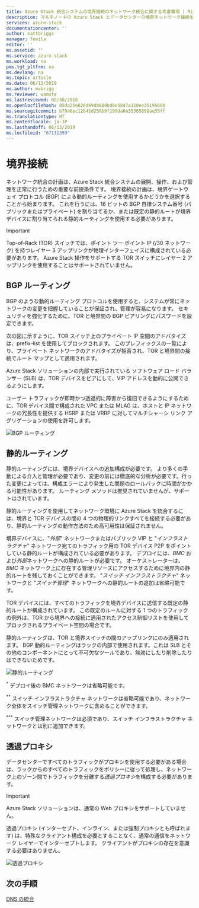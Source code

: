 ```yaml
---
title: Azure Stack 統合システムの境界接続のネットワーク統合に関する考慮事項 | Microsoft Docs
description: マルチノードの Azure Stack とデータセンターの境界ネットワーク接続を計画するためにできることを説明します。
services: azure-stack
documentationcenter: ''
author: mattbriggs
manager: femila
editor: ''
ms.assetid: ''
ms.service: azure-stack
ms.workload: na
pms.tgt_pltfrm: na
ms.devlang: na
ms.topic: article
ms.date: 06/13/2019
ms.author: mabrigg
ms.reviewer: wamota
ms.lastreviewed: 08/30/2018
ms.openlocfilehash: 85da256828d69db600bd8e5847a110ee3519568b
ms.sourcegitcommit: b79a6ec12641d258b9f199da0a35365898ae55ff
ms.translationtype: HT
ms.contentlocale: ja-JP
ms.lasthandoff: 06/13/2019
ms.locfileid: "67131399"
---
```

# <a name="border-connectivity"></a>境界接続 
ネットワーク統合の計画は、Azure Stack 統合システムの展開、操作、および管理を正常に行うための重要な前提条件です。 境界接続の計画は、境界ゲートウェイ プロトコル (BGP) による動的ルーティングを使用するかどうかを選択することから始まります。 これを行うには、16 ビットの BGP 自律システム番号 (パブリックまたはプライベート) を割り当てるか、または既定の静的ルートが境界デバイスに割り当てられる静的ルーティングを使用する必要があります。

> [!IMPORTANT]
> Top-of-Rack (TOR) スイッチでは、ポイント ツー ポイント IP (/30 ネットワーク) を持つレイヤー 3 アップリンクが物理インターフェイスに構成されている必要があります。 Azure Stack 操作をサポートする TOR スイッチにレイヤー 2 アップリンクを使用することはサポートされていません。 

## <a name="bgp-routing"></a>BGP ルーティング
BGP のような動的ルーティング プロトコルを使用すると、システムが常にネットワークの変更を把握していることが保証され、管理が容易になります。 セキュリティを強化するために、TOR と境界間の BGP ピアリングにパスワードを設定できます。 

次の図に示すように、TOR スイッチ上のプライベート IP 空間のアドバタイズは、prefix-list を使用してブロックされます。 このプレフィックスの一覧により、プライベート ネットワークのアドバタイズが拒否され、TOR と境界間の接続でルート マップとして適用されます。

Azure Stack ソリューションの内部で実行されている ソフトウェア ロード バランサー (SLB) は、TOR デバイスをピアにして、VIP アドレスを動的に公開できるようにします。

ユーザー トラフィックが即時かつ透過的に障害から復旧できるようにするために、TOR デバイス間で構成された VPC または MLAG は、ホストと IP ネットワークの冗長性を提供する HSRP または VRRP に対してマルチシャーシ リンク アグリゲーションの使用を許可します。

![BGP ルーティング](media/azure-stack-border-connectivity/bgp-routing.png)

## <a name="static-routing"></a>静的ルーティング
静的ルーティングには、境界デバイスへの追加構成が必要です。 より多くの手動による介入と管理が必要であり、変更の前には徹底的な分析が必要です。行った変更によっては、構成エラーにより発生した問題のロールバックに時間がかかる可能性があります。 ルーティング メソッドは推奨されていませんが、サポートはされています。

静的ルーティングを使用してネットワーク環境に Azure Stack を統合するには、境界と TOR デバイスの間の 4 つの物理的リンクすべてを接続する必要があり、静的ルーティングの動作方法のため高可用性は保証されません。

境界デバイスに、"*外部*" ネットワークまたはパブリック VIP と "*インフラストラクチャ*" ネットワーク宛てのトラフィック用の TOR デバイス P2P をポイントしている静的ルートが構成されている必要があります。 デプロイには、*BMC* および*外部*ネットワークへの静的ルートが必要です。 オーケストレーターは、*BMC* ネットワーク上に存在する管理リソースにアクセスするために境界内の静的ルートを残しておくことができます。 "*スイッチ インフラストラクチャ*" ネットワークと "*スイッチ管理*" ネットワークへの静的ルートの追加は省略可能です。

TOR デバイスには、すべてのトラフィックを境界デバイスに送信する既定の静的ルートが構成されています。 この既定のルールに対する 1 つのトラフィックの例外は、TOR から境界への接続に適用されたアクセス制御リストを使用してブロックされるプライベート空間の場合です。

静的ルーティングは、TOR と境界スイッチの間のアップリンクにのみ適用されます。 BGP 動的ルーティングはラックの内部で使用されます。これは SLB とその他のコンポーネントにとって不可欠なツールであり、無効にしたり削除したりはできないためです。

![静的ルーティング](media/azure-stack-border-connectivity/static-routing.png)

<sup>\*</sup> デプロイ後の BMC ネットワークは省略可能です。

<sup>\*\*</sup> スイッチ インフラストラクチャ ネットワークは省略可能であり、ネットワーク全体をスイッチ管理ネットワークに含めることができます。

<sup>\*\*\*</sup> スイッチ管理ネットワークは必須であり、スイッチ インフラストラクチャ ネットワークとは別に追加できます。

## <a name="transparent-proxy"></a>透過プロキシ
データセンターですべてのトラフィックがプロキシを使用する必要がある場合は、ラックからのすべてのトラフィックをポリシーに従って処理し、ネットワーク上のゾーン間でトラフィックを分離する*透過プロキシ*を構成する必要があります。

> [!IMPORTANT]
> Azure Stack ソリューションは、通常の Web プロキシをサポートしていません。  

透過プロキシ (インターセプト、インライン、または強制プロキシとも呼ばれます) は、特殊なクライアント構成を必要とすることなく、通常の通信をネットワーク レイヤーでインターセプトします。 クライアントがプロキシの存在を意識する必要はありません。

![透過プロキシ](media/azure-stack-border-connectivity/transparent-proxy.png)

## <a name="next-steps"></a>次の手順
[DNS の統合](azure-stack-integrate-dns.md)
